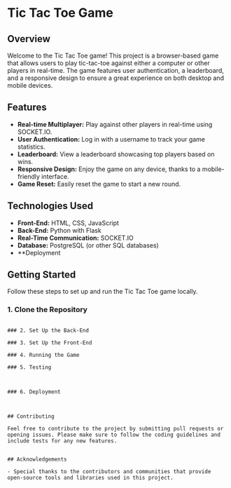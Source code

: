 # Tic Tac Toe Game

## Overview

Welcome to the Tic Tac Toe game! This project is a browser-based game that allows users to play tic-tac-toe against either a computer or other players in real-time. The game features user authentication, a leaderboard, and a responsive design to ensure a great experience on both desktop and mobile devices.

## Features

- **Real-time Multiplayer:** Play against other players in real-time using SOCKET.IO.
- **User Authentication:** Log in with a username to track your game statistics.
- **Leaderboard:** View a leaderboard showcasing top players based on wins.
- **Responsive Design:** Enjoy the game on any device, thanks to a mobile-friendly interface.
- **Game Reset:** Easily reset the game to start a new round.

## Technologies Used

- **Front-End:** HTML, CSS, JavaScript
- **Back-End:** Python with Flask
- **Real-Time Communication:** SOCKET.IO
- **Database:** PostgreSQL (or other SQL databases)
- **Deployment

## Getting Started

Follow these steps to set up and run the Tic Tac Toe game locally.

### 1. Clone the Repository

```

### 2. Set Up the Back-End

### 3. Set Up the Front-End

### 4. Running the Game

### 5. Testing



### 6. Deployment



## Contributing

Feel free to contribute to the project by submitting pull requests or opening issues. Please make sure to follow the coding guidelines and include tests for any new features.


## Acknowledgements

- Special thanks to the contributors and communities that provide open-source tools and libraries used in this project.
```
